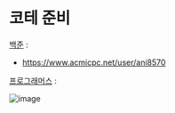 # 코테 준비
[백준](https://www.acmicpc.net/) : 

* https://www.acmicpc.net/user/ani8570

[프로그래머스](https://school.programmers.co.kr/learn/challenges) :

![image](https://user-images.githubusercontent.com/67669560/183232285-a6b8a2f5-cf5f-4acd-8728-56c46b9aac13.png)
